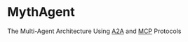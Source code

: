 # MythAgent

The Multi-Agent Architecture Using [A2A](https://github.com/google/A2A) and [MCP](https://github.com/modelcontextprotocol/modelcontextprotocol) Protocols
